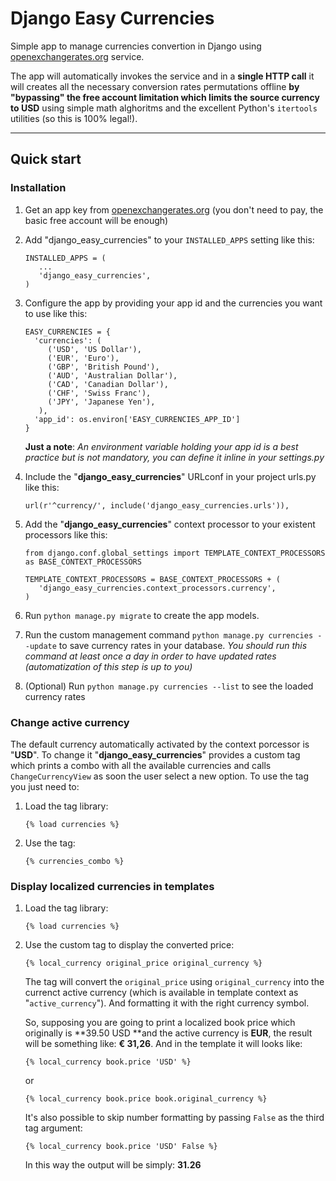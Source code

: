 # Django Easy Currencies

Simple app to manage currencies convertion in Django using [openexchangerates.org](https://openexchangerates.org) service.

The app will automatically invokes the service and in a **single HTTP call** it will creates all the necessary conversion rates permutations offline **by "bypassing" the free account limitation which limits the source currency to USD** using simple math alghoritms and the excellent Python's `itertools` utilities (so this is 100% legal!).

---

## Quick start

### Installation

1. Get an app key from [openexchangerates.org](https://openexchangerates.org) (you don't need to pay, the basic free account will be enough)

2. Add "django_easy_currencies" to your `INSTALLED_APPS` setting like this:

   ```
   INSTALLED_APPS = (
      ...
      'django_easy_currencies',
   )
   ```

3. Configure the app by providing your app id and the currencies you want to use like this:

   ```
   EASY_CURRENCIES = {
     'currencies': (
        ('USD', 'US Dollar'),
        ('EUR', 'Euro'),
        ('GBP', 'British Pound'),
        ('AUD', 'Australian Dollar'),
        ('CAD', 'Canadian Dollar'),
        ('CHF', 'Swiss Franc'),
        ('JPY', 'Japanese Yen'),
      ),
     'app_id': os.environ['EASY_CURRENCIES_APP_ID']
   } 
   ```
   **Just a note**: *An environment variable holding your app id is a best practice but is not mandatory, you can define it inline in your settings.py*

4. Include the "**django_easy_currencies**" URLconf in your project urls.py like this:

   ```
   url(r'^currency/', include('django_easy_currencies.urls')),
   ```

5. Add the "**django_easy_currencies**" context processor to your existent processors like this:

   ```
   from django.conf.global_settings import TEMPLATE_CONTEXT_PROCESSORS as BASE_CONTEXT_PROCESSORS

   TEMPLATE_CONTEXT_PROCESSORS = BASE_CONTEXT_PROCESSORS + (
      'django_easy_currencies.context_processors.currency',
   )
   ```

6. Run `python manage.py migrate` to create the app models.

7. Run the custom management command `python manage.py currencies --update` to save currency rates in your database. 
*You should run this command at least once a day in order to have updated rates (automatization of this step is up to you)*

8. (Optional) Run `python manage.py currencies --list` to see the loaded currency rates

### Change active currency

The default currency automatically activated by the context porcessor is "**USD**".
To change it "**django_easy_currencies**" provides a custom tag which prints a combo with all the available currencies and calls `ChangeCurrencyView` as soon the user select a new option.
To use the tag you just need to:

1. Load the tag library: 

   `{% load currencies %}`

2. Use the tag:

   `{% currencies_combo %}`



### Display localized currencies in templates

1. Load the tag library: 

   `{% load currencies %}`
2. Use the custom tag to display the converted price: 

   `{% local_currency original_price original_currency %}`
   
   The tag will convert the `original_price` using `original_currency` into the currenct active currency (which is available in template context as "`active_currency`"). And formatting it with the right currency symbol.
   
   So, supposing you are going to print a localized book price which originally is **39.50 USD **and the active currency is **EUR**, the result will be something like: **€ 31,26**.
   And in the template it will looks like:
   
   `{% local_currency book.price 'USD' %}` 
   
   or 
   
   `{% local_currency book.price book.original_currency %}`
   
   It's also possible to skip number formatting by passing `False` as the third tag argument:
   
   `{% local_currency book.price 'USD' False %}`
   
   In this way the output will be simply: **31.26**
   
    
